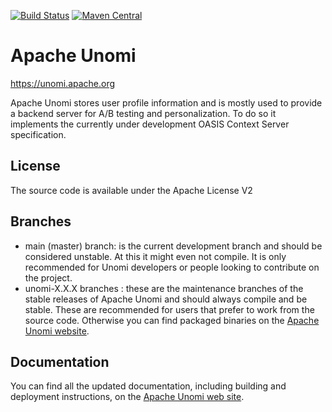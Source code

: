 <!--
  ~ Licensed to the Apache Software Foundation (ASF) under one or more
  ~ contributor license agreements.  See the NOTICE file distributed with
  ~ this work for additional information regarding copyright ownership.
  ~ The ASF licenses this file to You under the Apache License, Version 2.0
  ~ (the "License"); you may not use this file except in compliance with
  ~ the License.  You may obtain a copy of the License at
  ~
  ~      http://www.apache.org/licenses/LICENSE-2.0
  ~
  ~ Unless required by applicable law or agreed to in writing, software
  ~ distributed under the License is distributed on an "AS IS" BASIS,
  ~ WITHOUT WARRANTIES OR CONDITIONS OF ANY KIND, either express or implied.
  ~ See the License for the specific language governing permissions and
  ~ limitations under the License.
  -->

[![Build Status](https://builds.apache.org/job/unomi-master/badge/icon)](https://builds.apache.org/job/unomi-master/)
[![Maven Central](https://maven-badges.herokuapp.com/maven-central/org.apache.unomi/unomi-root/badge.svg)](https://maven-badges.herokuapp.com/maven-central/org.apache.unomi/unomi-root)


Apache Unomi
============
https://unomi.apache.org

Apache Unomi stores user profile information and is mostly used to provide a backend server for A/B testing and 
personalization. To do so it implements the currently under development OASIS Context Server specification. 

License
-------
The source code is available under the Apache License V2

Branches
--------

- main (master) branch: is the current development branch and should be considered unstable. At this it might even not 
  compile. It is only recommended for Unomi developers or people looking to contribute on the project.
- unomi-X.X.X branches : these are the maintenance branches of the stable releases of Apache Unomi and should always
compile and be stable. These are recommended for users that prefer to work from the source code. Otherwise you can find 
packaged binaries on the [Apache Unomi website](https://unomi.apache.org). 

Documentation
-------------
You can find all the updated documentation, including building and deployment instructions, on the [Apache Unomi 
web site](https://unomi.apache.org).
